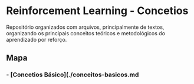 # Reinforcement Learning - Concetios
Repositório organizados com arquivos, principalmente de textos, organizando os principais conceitos teóricos e metodológicos do aprendizado por reforço.

## Mapa
### - [Concetios Básico](./conceitos-basicos.md

